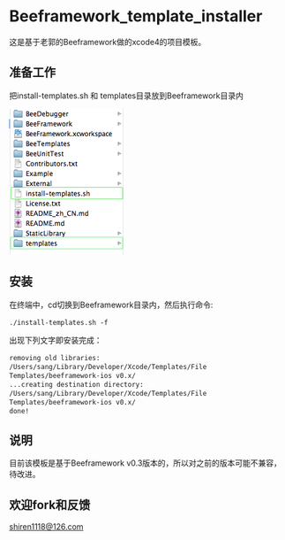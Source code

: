 # Beeframework_template_installer 

这是基于老郭的Beeframework做的xcode4的项目模板。

## 准备工作

把install-templates.sh 和 templates目录放到Beeframework目录内

![最终目录](doc/1.1.png)

## 安装
在终端中，cd切换到Beeframework目录内，然后执行命令:

	./install-templates.sh -f
	
出现下列文字即安装完成：

	removing old libraries: /Users/sang/Library/Developer/Xcode/Templates/File Templates/beeframework-ios v0.x/
	...creating destination directory: /Users/sang/Library/Developer/Xcode/Templates/File Templates/beeframework-ios v0.x/
	done!

## 说明

目前该模板是基于Beeframework v0.3版本的，所以对之前的版本可能不兼容，待改进。

## 欢迎fork和反馈

shiren1118@126.com
